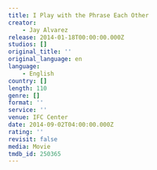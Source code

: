 ```yaml
---
title: I Play with the Phrase Each Other
creator:
    - Jay Alvarez
release: 2014-01-18T00:00:00.000Z
studios: []
original_title: ''
original_language: en
language:
    - English
country: []
length: 110
genre: []
format: ''
service: ''
venue: IFC Center
date: 2014-09-02T04:00:00.000Z
rating: ''
revisit: false
media: Movie
tmdb_id: 250365
---
```



